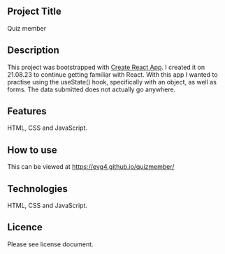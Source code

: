## Project Title
Quiz member
## Description
This project was bootstrapped with [Create React App](https://github.com/facebook/create-react-app). I created it on 21.08.23 to continue getting familiar with React. With this app I wanted to practise using the useState() hook, specifically with an object, as well as forms. The data submitted does not actually go anywhere.
## Features
HTML, CSS and JavaScript.
## How to use
This can be viewed at https://evg4.github.io/quizmember/
## Technologies
HTML, CSS and JavaScript.
## Licence
Please see license document.



